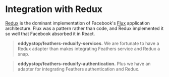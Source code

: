 # Integration with Redux

[Redux](https://github.com/reactjs/redux) is the dominant implementation of Facebook's 
[Flux](https://facebook.github.io/flux/) application architecture.
Flux was a pattern rather than code, and Redux implemented it so well that Facebook
absorbed it in React.

> **eddyystop/feathers-reduxify-services.**
We are fortunate to have a Redux adapter than makes integrating Feathers service and Redux a snap.

> **eddyystop/feathers-reduxify-authentication.**
Plus we have an adapter for integrating Feathers authentication and Redux.
